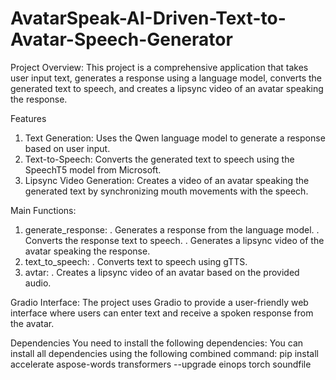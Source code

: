 # AvatarSpeak-AI-Driven-Text-to-Avatar-Speech-Generator
Project Overview:
This project is a comprehensive application that takes user input text, generates a response using a language model, converts the generated text to speech, and creates a lipsync video of an avatar speaking the response.

Features
1. Text Generation: Uses the Qwen language model to generate a response based on user input.
2. Text-to-Speech: Converts the generated text to speech using the SpeechT5 model from Microsoft.
3. Lipsync Video Generation: Creates a video of an avatar speaking the generated text by synchronizing mouth movements with the speech.

Main Functions:
1. generate_response:
    . Generates a response from the language model.
    . Converts the response text to speech.
    . Generates a lipsync video of the avatar speaking the response.
3. text_to_speech:
    . Converts text to speech using gTTS.
4. avtar:
    . Creates a lipsync video of an avatar based on the provided audio.

Gradio Interface:
The project uses Gradio to provide a user-friendly web interface where users can enter text and receive a spoken response from the avatar.

Dependencies
You need to install the following dependencies:
You can install all dependencies using the following combined command:
pip install accelerate aspose-words transformers --upgrade einops torch soundfile
